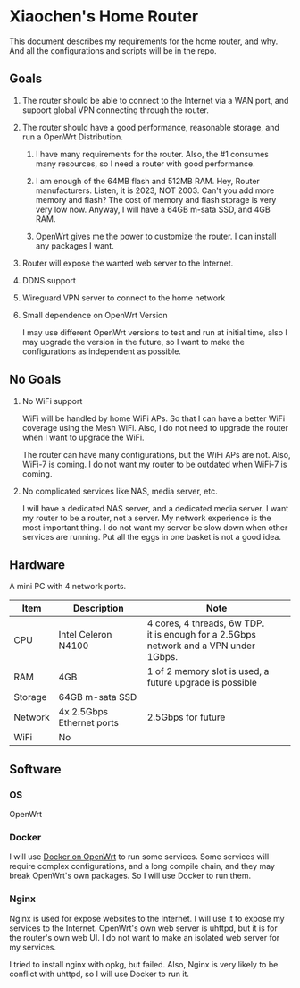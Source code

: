 # Xiaochen's Home Router

This document describes my requirements for the home router, and why. And all the configurations and scripts will be in the repo.

## Goals
1. The router should be able to connect to the Internet via a WAN port, and support global VPN connecting through the router.

1. The router should have a good performance, reasonable storage, and run a OpenWrt Distribution.

    1. I have many requirements for the router. Also, the #1 consumes many resources, so I need a router with good performance.
      
    1. I am enough of the 64MB flash and 512MB RAM. Hey, Router manufacturers. Listen, it is 2023, NOT 2003. Can't you add more memory and flash? The cost of memory and flash storage is very very low now. Anyway, I will have a 64GB m-sata SSD, and 4GB RAM.

    1. OpenWrt gives me the power to customize the router. I can install any packages I want.

1. Router will expose the wanted web server to the Internet.
1. DDNS support
1. Wireguard VPN server to connect to the home network
1. Small dependence on OpenWrt Version

    I may use different OpenWrt versions to test and run at initial time, also I may upgrade the version in the future, so I want to make the configurations as independent as possible.

## No Goals
1. No WiFi support
    
    WiFi will be handled by home WiFi APs. So that I can have a better WiFi coverage using the Mesh WiFi. Also, I do not need to upgrade the router when I want to upgrade the WiFi.
    
    The router can have many configurations, but the WiFi APs are not. Also, WiFi-7 is coming. I do not want my router to be outdated when WiFi-7 is coming.

1. No complicated services like NAS, media server, etc.

    I will have a dedicated NAS server, and a dedicated media server. I want my router to be a router, not a server. My network experience is the most important thing. I do not want my server be slow down when other services are running. Put all the eggs in one basket is not a good idea.

## Hardware

A mini PC with 4 network ports.

| Item    | Description               | Note                                                                                      |
|---------|---------------------------|-------------------------------------------------------------------------------------------|
| CPU     | Intel Celeron N4100       | 4 cores, 4 threads, 6w TDP.<br> it is enough for a 2.5Gbps network and a VPN under 1Gbps. |
| RAM     | 4GB                       | 1 of 2 memory slot is used, a future upgrade is possible                                  |
| Storage | 64GB m-sata SSD           |                                                                                           |
| Network | 4x 2.5Gbps Ethernet ports | 2.5Gbps for future                                                                        |
| WiFi    | No                        |                                                                                           |

## Software

### OS
OpenWrt

### Docker
I will use [Docker on OpenWrt](https://openwrt.org/docs/guide-user/virtualization/docker_host) to run some services. Some services will require complex configurations, and a long compile chain, and they may break OpenWrt's own packages. So I will use Docker to run them.

### Nginx
Nginx is used for expose websites to the Internet. I will use it to expose my services to the Internet. OpenWrt's own web server is uhttpd, but it is for the router's own web UI. I do not want to make an isolated web server for my services.

I tried to install nginx with opkg, but failed. Also, Nginx is very likely to be conflict with uhttpd, so I will use Docker to run it.


